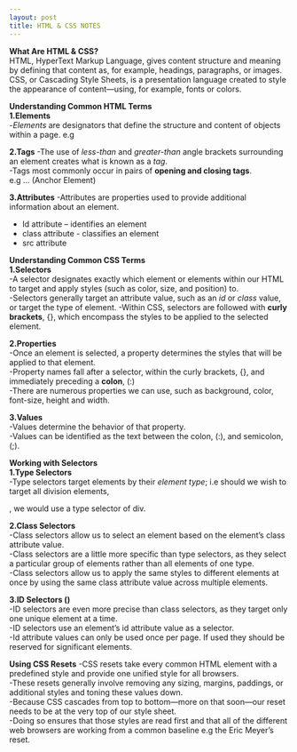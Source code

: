 ```yaml
---
layout: post
title: HTML & CSS NOTES 
---
```

**What Are HTML & CSS?**<br/>
HTML, HyperText Markup Language, gives content structure and meaning by defining that content as, for example,
headings, paragraphs, or images. <br/>
CSS, or Cascading Style Sheets, is a presentation language created to style the
appearance of content—using, for example, fonts or colors.<br/>

 **Understanding Common HTML Terms**<br/>
**1.Elements**<br/>
-*Elements* are designators that define the structure and content of objects within a page.
e.g <a><br/>

**2.Tags**
-The use of *less-than* and *greater-than* angle brackets surrounding an element creates what is known as a *tag*.<br/>
-Tags most commonly occur in pairs of **opening and closing tags**.<br/>
e.g <a>...</a> (Anchor Element)<br/>

**3.Attributes**
-Attributes are properties used to provide additional information about an element.<br/>
<ul>
 <li>Id attribute – identifies an element</li>
 <li>class attribute - classifies an element</li>
 <li>src attribute</li>
 </ul>
 

**Understanding Common CSS Terms**<br/>
**1.Selectors**<br/>
-A selector designates exactly which element or elements within our HTML to target and apply styles (such as color, size, and position) to.<br/>
-Selectors generally target an attribute value, such as an *id* or *class* value, or target the type of element.
-Within CSS, selectors are followed with **curly brackets**, {}, which encompass the styles to be applied to the selected element.<br/>

**2.Properties**<br/>
-Once an element is selected, a property determines the styles that will be applied to that element.<br/>
-Property names fall after a selector, within the curly brackets, {}, and immediately preceding a **colon**, (:)<br/>
-There are numerous properties we can use, such as background, color, font-size, height and width.<br/>

**3.Values**<br/>
-Values determine the behavior of that property.<br/>
-Values can be identified as the text between the colon, (:), and semicolon, (;).<br/>

**Working with Selectors**<br/>
**1.Type Selectors**<br/>
-Type selectors target elements by their *element type*; i.e should we wish to target all division elements, <div>, we would use a type selector of div.<br>

**2.Class Selectors**<br/>
-Class selectors allow us to select an element based on the element’s class attribute value.<br/>
-Class selectors are a little more specific than type selectors, as they select a particular group of elements rather than all elements of one type.<br/>
-Class selectors allow us to apply the same styles to different elements at once by using the same class attribute value across multiple elements.<br/>

**3.ID Selectors (<id>)**<br/>
-ID selectors are even more precise than class selectors, as they target only one unique element at a time.<br/>
-ID selectors use an element’s id attribute value as a selector.<br/>
-Id attribute values can only be used once per page. If used they should be reserved for significant elements.<br>

**Using CSS Resets**
-CSS resets take every common HTML element with a predefined style and provide one unified style for all browsers.<br/>
-These resets generally involve removing any sizing, margins, paddings, or additional styles and toning these values down.<br/>
-Because CSS cascades from top to bottom—more on that soon—our reset needs to be at the very top of our style sheet.<br/>
-Doing so ensures that those styles are read first and that all of the different web browsers are working from a common baseline e.g the Eric Meyer’s reset.<br/>

